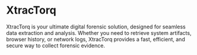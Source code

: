# XtracTorq
XtracTorq is your ultimate digital forensic solution, designed for seamless data extraction and analysis. Whether you need to retrieve system artifacts, browser history, or network logs, XtracTorq provides a fast, efficient, and secure way to collect forensic evidence.
